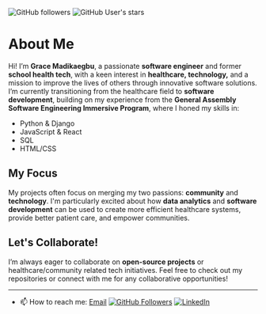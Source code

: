 ![GitHub followers](https://img.shields.io/github/followers/graceCanCod3?style=social)
![GitHub User's stars](https://img.shields.io/github/stars/graceCanCod3?style=social)
# About Me

Hi! I’m **Grace Madikaegbu**, a passionate **software engineer** and former **school health tech**, with a keen interest in **healthcare, technology,** and a mission to improve the lives of others through innovative software solutions. I’m currently transitioning from the healthcare field to **software development**, building on my experience from the **General Assembly Software Engineering Immersive Program**, where I honed my skills in:

- Python & Django
- JavaScript & React
- SQL
- HTML/CSS

## My Focus

My projects often focus on merging my two passions: **community** and **technology**. I'm particularly excited about how **data analytics** and **software development** can be used to create more efficient healthcare systems, provide better patient care, and empower communities.

## Let's Collaborate!

I’m always eager to collaborate on **open-source projects** or healthcare/community related tech initiatives. Feel free to check out my repositories or connect with me for any collaborative opportunities!

---
- 📫 How to reach me: [Email](mailto:gmadikaegbu.com)
[![GitHub Followers](https://img.shields.io/github/followers/yourusername?style=social)](https://github.com/yourusername) [![LinkedIn](https://img.shields.io/badge/LinkedIn-Connect-blue)](https://www.linkedin.com/in/grace-madikaegbu-89057236)
